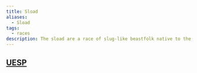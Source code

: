 ```yaml
---
title: Sload
aliases:
  - Sload
tags:
  - races
description: The sload are a race of slug-like beastfolk native to the Coral Kingdoms of Thras, southwest of Tamriel.
---
```

## [UESP](https://en.uesp.net/wiki/Lore:Sload)